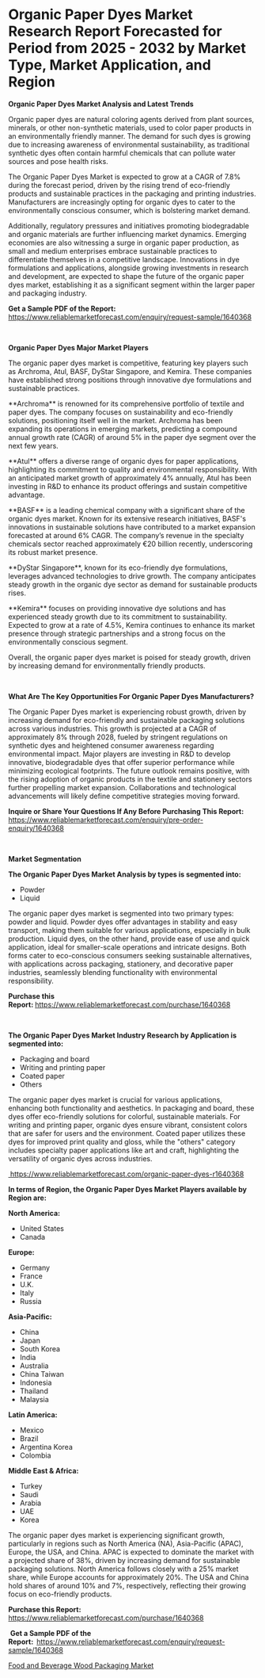 <p><h1>Organic Paper Dyes Market Research Report Forecasted for Period from 2025 -  2032 by Market Type, Market Application, and Region</h1></p><p><strong>Organic Paper Dyes Market Analysis and Latest Trends</strong></p>
<p><p>Organic paper dyes are natural coloring agents derived from plant sources, minerals, or other non-synthetic materials, used to color paper products in an environmentally friendly manner. The demand for such dyes is growing due to increasing awareness of environmental sustainability, as traditional synthetic dyes often contain harmful chemicals that can pollute water sources and pose health risks.</p><p>The Organic Paper Dyes Market is expected to grow at a CAGR of 7.8% during the forecast period, driven by the rising trend of eco-friendly products and sustainable practices in the packaging and printing industries. Manufacturers are increasingly opting for organic dyes to cater to the environmentally conscious consumer, which is bolstering market demand. </p><p>Additionally, regulatory pressures and initiatives promoting biodegradable and organic materials are further influencing market dynamics. Emerging economies are also witnessing a surge in organic paper production, as small and medium enterprises embrace sustainable practices to differentiate themselves in a competitive landscape. Innovations in dye formulations and applications, alongside growing investments in research and development, are expected to shape the future of the organic paper dyes market, establishing it as a significant segment within the larger paper and packaging industry.</p></p>
<p><strong>Get a Sample PDF of the Report:&nbsp;</strong> <a href="https://www.reliablemarketforecast.com/enquiry/request-sample/1640368?utm_campaign=2479&utm_medium=2&utm_source=Github&utm_content=ia&utm_term=02042025&utm_id=organic-paper-dyes">https://www.reliablemarketforecast.com/enquiry/request-sample/1640368</a></p>
<p>&nbsp;</p>
<p><strong>Organic Paper Dyes Major Market Players</strong></p>
<p><p>The organic paper dyes market is competitive, featuring key players such as Archroma, Atul, BASF, DyStar Singapore, and Kemira. These companies have established strong positions through innovative dye formulations and sustainable practices.</p><p>**Archroma** is renowned for its comprehensive portfolio of textile and paper dyes. The company focuses on sustainability and eco-friendly solutions, positioning itself well in the market. Archroma has been expanding its operations in emerging markets, predicting a compound annual growth rate (CAGR) of around 5% in the paper dye segment over the next few years.</p><p>**Atul** offers a diverse range of organic dyes for paper applications, highlighting its commitment to quality and environmental responsibility. With an anticipated market growth of approximately 4% annually, Atul has been investing in R&D to enhance its product offerings and sustain competitive advantage. </p><p>**BASF** is a leading chemical company with a significant share of the organic dyes market. Known for its extensive research initiatives, BASF's innovations in sustainable solutions have contributed to a market expansion forecasted at around 6% CAGR. The company’s revenue in the specialty chemicals sector reached approximately €20 billion recently, underscoring its robust market presence.</p><p>**DyStar Singapore**, known for its eco-friendly dye formulations, leverages advanced technologies to drive growth. The company anticipates steady growth in the organic dye sector as demand for sustainable products rises. </p><p>**Kemira** focuses on providing innovative dye solutions and has experienced steady growth due to its commitment to sustainability. Expected to grow at a rate of 4.5%, Kemira continues to enhance its market presence through strategic partnerships and a strong focus on the environmentally conscious segment.</p><p>Overall, the organic paper dyes market is poised for steady growth, driven by increasing demand for environmentally friendly products.</p></p>
<p>&nbsp;</p>
<p><strong>What Are The Key Opportunities For Organic Paper Dyes Manufacturers?</strong></p>
<p><p>The Organic Paper Dyes market is experiencing robust growth, driven by increasing demand for eco-friendly and sustainable packaging solutions across various industries. This growth is projected at a CAGR of approximately 8% through 2028, fueled by stringent regulations on synthetic dyes and heightened consumer awareness regarding environmental impact. Major players are investing in R&D to develop innovative, biodegradable dyes that offer superior performance while minimizing ecological footprints. The future outlook remains positive, with the rising adoption of organic products in the textile and stationery sectors further propelling market expansion. Collaborations and technological advancements will likely define competitive strategies moving forward.</p></p>
<p><strong>Inquire or Share Your Questions If Any Before Purchasing This Report:</strong> <a href="https://www.reliablemarketforecast.com/enquiry/pre-order-enquiry/1640368?utm_campaign=2479&utm_medium=2&utm_source=Github&utm_content=ia&utm_term=02042025&utm_id=organic-paper-dyes">https://www.reliablemarketforecast.com/enquiry/pre-order-enquiry/1640368</a></p>
<p>&nbsp;</p>
<p><strong>Market Segmentation</strong></p>
<p><strong>The Organic Paper Dyes Market Analysis by types is segmented into:</strong></p>
<p><ul><li>Powder</li><li>Liquid</li></ul></p>
<p><p>The organic paper dyes market is segmented into two primary types: powder and liquid. Powder dyes offer advantages in stability and easy transport, making them suitable for various applications, especially in bulk production. Liquid dyes, on the other hand, provide ease of use and quick application, ideal for smaller-scale operations and intricate designs. Both forms cater to eco-conscious consumers seeking sustainable alternatives, with applications across packaging, stationery, and decorative paper industries, seamlessly blending functionality with environmental responsibility.</p></p>
<p><strong>Purchase this Report:&nbsp;</strong><a href="https://www.reliablemarketforecast.com/purchase/1640368?utm_campaign=2479&utm_medium=2&utm_source=Github&utm_content=ia&utm_term=02042025&utm_id=organic-paper-dyes">https://www.reliablemarketforecast.com/purchase/1640368</a></p>
<p>&nbsp;</p>
<p><strong>The Organic Paper Dyes Market Industry Research by Application is segmented into:</strong></p>
<p><ul><li>Packaging and board</li><li>Writing and printing paper</li><li>Coated paper</li><li>Others</li></ul></p>
<p><p>The organic paper dyes market is crucial for various applications, enhancing both functionality and aesthetics. In packaging and board, these dyes offer eco-friendly solutions for colorful, sustainable materials. For writing and printing paper, organic dyes ensure vibrant, consistent colors that are safer for users and the environment. Coated paper utilizes these dyes for improved print quality and gloss, while the "others" category includes specialty paper applications like art and craft, highlighting the versatility of organic dyes across industries.</p></p>
<p><a href="https://www.reliablemarketforecast.com/organic-paper-dyes-r1640368?utm_campaign=2479&utm_medium=2&utm_source=Github&utm_content=ia&utm_term=02042025&utm_id=organic-paper-dyes">&nbsp;https://www.reliablemarketforecast.com/organic-paper-dyes-r1640368</a></p>
<p><strong>In terms of Region, the Organic Paper Dyes Market Players available by Region are:</strong></p>
<p>
    <p> <strong> North America: </strong>
        <ul>
            <li>United States</li>
            <li>Canada</li>
        </ul>
        </p> 
    <p> <strong> Europe: </strong>
        <ul>
            <li>Germany</li>
            <li>France</li>
            <li>U.K.</li>
            <li>Italy</li>
            <li>Russia</li>
        </ul>
        </p> 
    <p> <strong> Asia-Pacific: </strong>
        <ul>
            <li>China</li>
            <li>Japan</li>
            <li>South Korea</li>
            <li>India</li>
            <li>Australia</li>
            <li>China Taiwan</li>
            <li>Indonesia</li>
            <li>Thailand</li>
            <li>Malaysia</li>
        </ul>
        </p> 
    <p> <strong> Latin America: </strong>
        <ul>
            <li>Mexico</li>
            <li>Brazil</li>
            <li>Argentina Korea</li>
            <li>Colombia</li>
        </ul>
        </p> 
    <p> <strong> Middle East & Africa: </strong>
        <ul>
            <li>Turkey</li>
            <li>Saudi</li>
            <li>Arabia</li>
            <li>UAE</li>
            <li>Korea</li>
        </ul>
    </p>
    </p>
<p><p>The organic paper dyes market is experiencing significant growth, particularly in regions such as North America (NA), Asia-Pacific (APAC), Europe, the USA, and China. APAC is expected to dominate the market with a projected share of 38%, driven by increasing demand for sustainable packaging solutions. North America follows closely with a 25% market share, while Europe accounts for approximately 20%. The USA and China hold shares of around 10% and 7%, respectively, reflecting their growing focus on eco-friendly products.</p></p>
<p><strong>Purchase this Report: </strong><a href="https://www.reliablemarketforecast.com/purchase/1640368?utm_campaign=2479&utm_medium=2&utm_source=Github&utm_content=ia&utm_term=02042025&utm_id=organic-paper-dyes">https://www.reliablemarketforecast.com/purchase/1640368</a></p>
<p>&nbsp;<strong>Get a Sample PDF of the Report:&nbsp;&nbsp;</strong><a href="https://www.reliablemarketforecast.com/enquiry/request-sample/1640368?utm_campaign=2479&utm_medium=2&utm_source=Github&utm_content=ia&utm_term=02042025&utm_id=organic-paper-dyes">https://www.reliablemarketforecast.com/enquiry/request-sample/1640368</a></p>
<p><strong></strong></p>
<p><p><a href="https://github.com/lizamflotow/Market-Research-Report-List-1/blob/main/food-and-beverage-wood-packaging-market.md?utm_campaign=2479&utm_medium=2&utm_source=Github&utm_content=ia&utm_term=02042025&utm_id=organic-paper-dyes">Food and Beverage Wood Packaging Market</a></p></p>